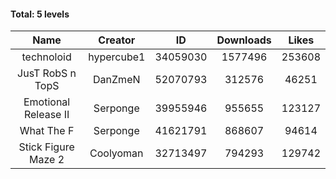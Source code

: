 #### Total: 5 levels

| Name | Creator | ID | Downloads | Likes |
|:---:|:---:|:---:|:---:|:---:|
| technoloid | hypercube1 | 34059030 | 1577496 | 253608
| JusT RobS n TopS | DanZmeN | 52070793 | 312576 | 46251
| Emotional Release II | Serponge | 39955946 | 955655 | 123127
| What The F | Serponge | 41621791 | 868607 | 94614
| Stick Figure Maze 2 | Coolyoman | 32713497 | 794293 | 129742
